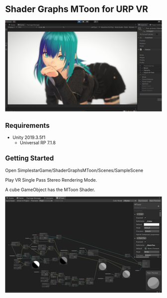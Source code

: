 # Shader Graphs MToon for URP VR

![main](README/ShaderGraphsMToon.jpg)  

## Requirements
- Unity 2019.3.5f1  
    - Universal RP 7.1.8  

## Getting Started

Open SimplestarGame/ShaderGraphsMToon/Scenes/SampleScene  

Play VR Single Pass Stereo Rendering Mode.

A cube GameObject has the MToon Shader.  

![graph](README/shadergraph.jpg)  

